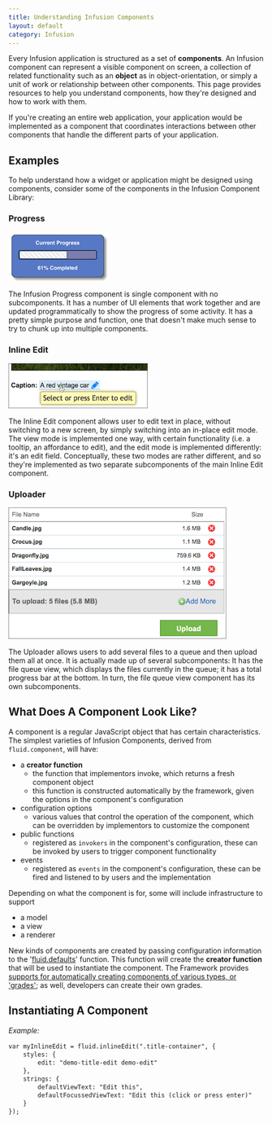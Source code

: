 ```yaml
---
title: Understanding Infusion Components
layout: default
category: Infusion
---
```


Every Infusion application is structured as a set of **components**. An Infusion component can represent
a visible component on screen, a collection of related functionality such as an **object** as in object-orientation,
or simply a unit of work or relationship between other components. This page provides resources to help you understand components, how they're designed and how to work with them.

If you're creating an entire web application, your application would be implemented as a component that
coordinates interactions between other components that handle the different parts of your application.

## Examples ##

To help understand how a widget or application might be designed using components, consider some of
the components in the Infusion Component Library:

### Progress ###

![a horizontal progress bar](images/progress-example.png)

The Infusion Progress component is single component with no subcomponents. It has a number of UI elements
that work together and are updated programmatically to show the progress of some activity. It has a
pretty simple purpose and function, one that doesn't make much sense to try to chunk up into multiple components.

### Inline Edit ###

![The Inline Edit component with a hover tooltip showing](images/viewMode.png)

The Inline Edit component allows user to edit text in place, without switching to a new screen, by
simply switching into an in-place edit mode. The view mode is implemented one way, with certain functionality (i.e. a tooltip, an affordance to edit), and the edit mode is implemented differently: it's an edit field. Conceptually, these two modes are rather different, and so they're implemented as two separate subcomponents of the main Inline Edit component.

### Uploader ###

![The Uploader interface, showing a list of files queued for uploading.](images/uploader.png)

The Uploader allows users to add several files to a queue and then upload them all at once. It is actually
made up of several subcomponents: It has the file queue view, which displays the files currently in the queue; it has a total progress bar at the bottom. In turn, the file queue view component has its own subcomponents.

## What Does A Component Look Like? ##

A component is a regular JavaScript object that has certain characteristics. The simplest varieties of Infusion Components, derived from `fluid.component`, will have:

* a **creator function**
  * the function that implementors invoke, which returns a fresh component object
  * this function is constructed automatically by the framework, given the options in the component's configuration
* configuration options
  * various values that control the operation of the component, which can be overridden by implementors to customize the component
* public functions
  * registered as `invokers` in the component's configuration, these can be invoked by users to trigger component functionality
* events
  * registered as `events` in the component's configuration, these can be fired and listened to by users and the implementation

Depending on what the component is for, some will include infrastructure to support

* a model
* a view
* a renderer

New kinds of components are created by passing configuration information to the '[fluid.defaults](https://github.com/fluid-project/infusion/blob/infusion-1.5/src/framework/core/js/Fluid.js#L1519-L1539)' function.
This function will create the **creator function** that will be used to instantiate the component.
The Framework provides [supports for automatically creating components of various types, or 'grades'](ComponentGrades.md);
as well, developers can create their own grades.

## Instantiating A Component ##
*Example:*
```
var myInlineEdit = fluid.inlineEdit(".title-container", {
    styles: {
        edit: "demo-title-edit demo-edit"
    },
    strings: {
        defaultViewText: "Edit this",
        defaultFocussedViewText: "Edit this (click or press enter)"
    }
});
```
